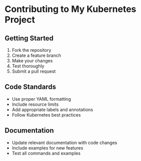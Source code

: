 # Contributing to My Kubernetes Project

## Getting Started
1. Fork the repository
2. Create a feature branch
3. Make your changes
4. Test thoroughly
5. Submit a pull request

## Code Standards
- Use proper YAML formatting
- Include resource limits
- Add appropriate labels and annotations
- Follow Kubernetes best practices

## Documentation
- Update relevant documentation with code changes
- Include examples for new features
- Test all commands and examples
